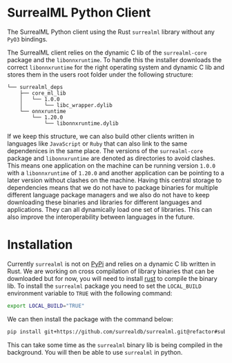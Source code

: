 
# SurrealML Python Client

The SurrealML Python client using the Rust `surrealml` library without any `PyO3` bindings. 

The SurrealML client relies on the dynamic C lib of the `surrealml-core` package and the `libonnxruntime`. To handle this the installer downloads the correct `libonnxruntime` for the right operating system and dynamic C lib and stores them in the users root folder under the following structure:

```
└── surrealml_deps
    ├── core_ml_lib
    │   └── 1.0.0
    │       └── libc_wrapper.dylib
    └── onnxruntime
        └── 1.20.0
            └── libonnxruntime.dylib
```

If we keep this structure, we can also build other clients written in languages like `JavaScript` or `Ruby` that can also link to the same dependenices in the same place. The versions of the `surrealml-core` package and `libonnxruntime` are denoted as directories to avoid clashes. This means one application on the machine can be running version `1.0.0` with a `libonnxruntime` of `1.20.0` and another application can be pointing to a later version without clashes on the machine. Having this central storage to dependencies means that we do not have to package binaries for multiple different language package managers and we also do not have to keep downloading these binaries and libraries for different languages and applications. They can all dynamically load one set of libraries. This can also improve the interoperability between languages in the future.

# Installation

Currently `surrealml` is not on [PyPi](https://pypi.org/user/tobiemh/) and relies on a dynamic C lib written in Rust. We are working on cross compilation of library binaries that can be downloaded but for now, you will need to install [rust](https://www.rust-lang.org/tools/install) to compile the binary lib. To install the `surrealml` package you need to set the `LOCAL_BUILD` environment variable to `TRUE` with the following command:

```bash
export LOCAL_BUILD="TRUE"
```

We can then install the package with the command below:

```bash
pip install git+https://github.com/surrealdb/surrealml.git@refactor#subdirectory=clients/python
```

This can take some time as the `surrealml` binary lib is being compiled in the background. You will then be able to use `surrealml` in python.